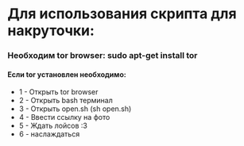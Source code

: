<h1>Для использования скрипта для накруточки:</h1>
<h3>Необходим tor browser: sudo apt-get install tor</h3>
<h4>Если tor установлен необходимо:</h4>
<ul>
<li>1 - Открыть tor browser</li>
<li>2 - Открыть bash терминал</li>
<li>3 - Открыть open.sh (sh open.sh)</li>
<li>4 - Ввести ссылку на фото</li>
<li>5 - Ждать лойсов :3</li>
<li>6 - наслаждаться</li>
</ul>
